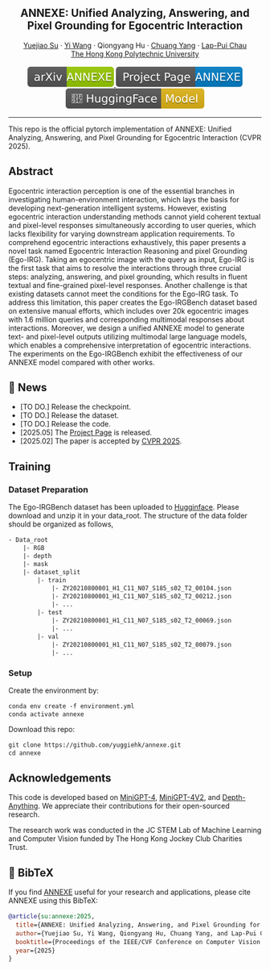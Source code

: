<p align="center">
    <h2 align="center">ANNEXE: Unified Analyzing, Answering, and Pixel Grounding for Egocentric Interaction</h2>
    <p align="center">
        <a href="https://github.com/yuggiehk/annexe">Yuejiao Su</a> · 
        <a href="https://scholar.google.com/citations?user=MAG909MAAAAJ&hl=en">Yi Wang</a> ·  
        <a>Qiongyang Hu</a> ·  
        <a href="https://scholar.google.com/citations?user=37S_Zz4AAAAJ&hl=zh-CN">Chuang Yang</a> ·  
        <a href="https://scholar.google.com/citations?user=MYREIH0AAAAJ&hl=en">Lap-Pui Chau</a>
        <br>
        <a href="https://www.polyu.edu.hk/">The Hong Kong Polytechnic University
        <br>
        <br>
        <a href="https://arxiv.org/abs/2504.01472">
            <img src='https://github.com/yuggiehk/annexe/raw/refs/heads/main/imgs/arxiv.svg' alt='Paper PDF'>
        </a>
        <a href='https://yuggiehk.github.io/annexe/'>
            <img src='https://github.com/yuggiehk/annexe/raw/refs/heads/main/imgs/project.svg' alt='Project Page'>
        </a>
        <a href=''>
            <img src='https://github.com/yuggiehk/annexe/raw/refs/heads/main/imgs/model.svg'>
        </a>
        <br>
    </p>
</p>


-----

This repo is the official pytorch implementation of ANNEXE: Unified Analyzing, Answering, and Pixel Grounding for Egocentric Interaction (CVPR 2025).


## **Abstract**
Egocentric interaction perception is one of the essential branches in investigating human-environment interaction, which lays the basis for developing next-generation intelligent systems. However, existing egocentric interaction understanding methods cannot yield coherent textual and pixel-level responses simultaneously according to user queries, which lacks flexibility for varying downstream application requirements. To comprehend egocentric interactions exhaustively, this paper presents a novel task named Egocentric Interaction Reasoning and pixel Grounding (Ego-IRG). Taking an egocentric image with the query as input, Ego-IRG is the first task that aims to resolve the interactions through three crucial steps: analyzing, answering, and pixel grounding, which results in fluent textual and fine-grained pixel-level responses. Another challenge is that existing datasets cannot meet the conditions for the Ego-IRG task. To address this limitation, this paper creates the Ego-IRGBench dataset based on extensive manual efforts, which includes over 20k egocentric images with 1.6 million queries and corresponding multimodal responses about interactions. Moreover, we design a unified ANNEXE model to generate text- and pixel-level outputs utilizing multimodal large language models, which enables a comprehensive interpretation of egocentric interactions. The experiments on the Ego-IRGBench exhibit the effectiveness of our ANNEXE model compared with other works.

## 📑 **News**
- [TO DO.] Release the checkpoint.
- [TO DO.] Release the dataset.
- [TO DO.] Release the code.
- [2025.05] The [Project Page](https://yuggiehk.github.io/annexe/) is released.
- [2025.02] The paper is accepted by [CVPR 2025](https://cvpr.thecvf.com/).

## **Training**
### **Dataset Preparation**
The Ego-IRGBench dataset has been uploaded to [Hugginface](https://huggingface.co/datasets/yuki3585/Ego-IEGBench). Please download and unzip it in your data_root.
The structure of the data folder should be organized as follows,
```
- Data_root
	|- RGB
	|- depth
	|- mask
	|- dataset_split
        |- train
            |- ZY20210800001_H1_C11_N07_S185_s02_T2_00104.json
            |- ZY20210800001_H1_C11_N07_S185_s02_T2_00212.json
            |- ...
        |- test
            |- ZY20210800001_H1_C11_N07_S185_s02_T2_00069.json
            |- ...
        |- val
            |- ZY20210800001_H1_C11_N07_S185_s02_T2_00079.json
            |- ...
```
### **Setup**
Create the environment by:

```
conda env create -f environment.yml
conda activate annexe
```
Download this repo:
```
git clone https://github.com/yuggiehk/annexe.git
cd annexe
```

## **Acknowledgements**
This code is developed based on [MiniGPT-4](https://github.com/Vision-CAIR/MiniGPT-4), [MiniGPT-4V2](https://github.com/Vision-CAIR/MiniGPT-4), and [Depth-Anything](https://github.com/LiheYoung/Depth-Anything). We appreciate their contributions for their open-sourced research.

The research work was conducted in the JC STEM Lab of Machine Learning and Computer Vision funded by The Hong Kong Jockey Club Charities Trust.


## 🔗 BibTeX
If you find [ANNEXE](https://yuggiehk.github.io/annexe/) useful for your research and applications, please cite ANNEXE using this BibTeX:

```BibTeX
@article{su:annexe:2025,
  title={ANNEXE: Unified Analyzing, Answering, and Pixel Grounding for Egocentric Interaction},
  author={Yuejiao Su, Yi Wang, Qiongyang Hu, Chuang Yang, and Lap-Pui Chau},
  booktitle={Proceedings of the IEEE/CVF Conference on Computer Vision and Pattern Recognition},
  year={2025}
}
```


